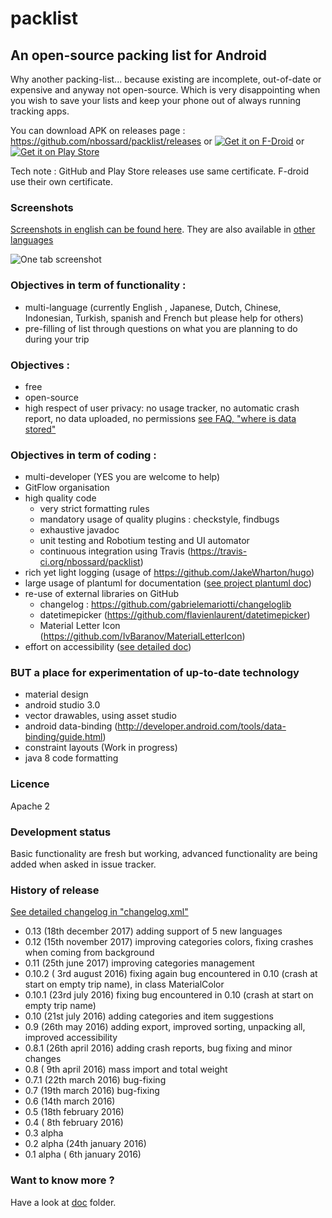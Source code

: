 # packlist

## An open-source packing list for Android

Why another packing-list... because existing are incomplete, out-of-date or expensive and anyway not open-source.
Which is very disappointing when you wish to save your lists and keep your phone out of always running tracking apps.

You can download APK on releases page  : https://github.com/nbossard/packlist/releases
or 
[![Get it on F-Droid](get_it_on_f-droid.png?raw=true)](https://f-droid.org/repository/browse/?fdid=com.nbossard.packlist)
or
[![Get it on Play Store](play_store_logo.png?raw=true)](https://play.google.com/store/apps/details?id=com.nbossard.packlist)

Tech note : GitHub and Play Store releases use same certificate. F-droid use their own certificate.

### Screenshots

[Screenshots in english can be found here](./pub/res_pub/latest/en/).
They are also available in [other languages](./pub/res_pub/latest/)

![One tab screenshot](./pub/res_pub/latest/en/tab/trip_detail.png)

### Objectives in term of functionality : 
 * multi-language (currently English , Japanese, Dutch, Chinese, Indonesian, Turkish, spanish and French but please help for others)
 * pre-filling of list through questions on what you are planning to do during your trip
 
### Objectives : 
 * free
 * open-source
 * high respect of user privacy: no usage tracker, no automatic crash report, no data uploaded, no permissions [see FAQ, "where is data stored"](doc/faq.md)

### Objectives in term of coding :
 - multi-developer (YES you are welcome to help)
 - GitFlow organisation
 - high quality code
   - very strict formatting rules
   - mandatory usage of quality plugins : checkstyle, findbugs
   - exhaustive javadoc
   - unit testing and Robotium testing and UI automator
   - continuous integration using Travis (https://travis-ci.org/nbossard/packlist)
 - rich yet light logging (usage of https://github.com/JakeWharton/hugo)
 - large usage of plantuml for documentation ([see project plantuml doc](doc/plantuml.md))
 - re-use of external libraries on GitHub
   - changelog : https://github.com/gabrielemariotti/changeloglib
   - datetimepicker (https://github.com/flavienlaurent/datetimepicker)
   - Material Letter Icon (https://github.com/IvBaranov/MaterialLetterIcon)
- effort on accessibility ([see detailed doc](doc/accessibility.md))


### BUT a place for experimentation of up-to-date technology
- material design
- android studio 3.0
- vector drawables, using asset studio
- android data-binding (http://developer.android.com/tools/data-binding/guide.html)
- constraint layouts (Work in progress)
- java 8 code formatting

### Licence
Apache 2

### Development status
Basic functionality are fresh but working, advanced functionality are being added when asked in issue tracker. 

### History of release

[See detailed changelog in "changelog.xml"](app/src/main/res/raw/changelog.xml)

- 0.13   (18th december 2017) adding support of 5 new languages
- 0.12   (15th november 2017) improving categories colors, fixing crashes when coming from background
- 0.11   (25th june     2017) improving categories management
- 0.10.2 ( 3rd august   2016) fixing again bug encountered in 0.10 (crash at start on empty trip name), in class MaterialColor
- 0.10.1 (23rd july     2016) fixing bug encountered in 0.10 (crash at start on empty trip name)
- 0.10   (21st july     2016) adding categories and item suggestions
- 0.9    (26th may      2016) adding export, improved sorting, unpacking all, improved accessibility
- 0.8.1  (26th april    2016) adding crash reports, bug fixing and minor changes  
- 0.8    ( 9th april    2016) mass import and total weight
- 0.7.1  (22th march    2016)  bug-fixing
- 0.7    (19th march    2016)  bug-fixing
- 0.6    (14th march    2016)
- 0.5    (18th february 2016)
- 0.4    ( 8th february 2016)
- 0.3 alpha 
- 0.2 alpha (24th january 2016)
- 0.1 alpha ( 6th january 2016)

### Want to know more ?

Have a look at [doc](doc/readme.md) folder.
